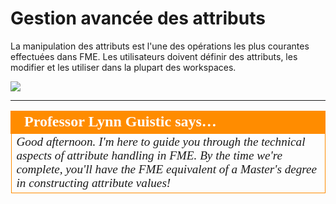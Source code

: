 # Gestion avancée des attributs #

La manipulation des attributs est l'une des opérations les plus courantes effectuées dans FME. Les utilisateurs doivent définir des attributs, les modifier et les utiliser dans la plupart des workspaces.

![](./Images/Img1.000.AttributeManagementIntro.png)

---

<!--Person X Says Section-->
<!--Professor Lynn Guistic is the representative for this chapter-->

<table style="border-spacing: 0px">
<tr>
<td style="vertical-align:middle;background-color:darkorange;border: 2px solid darkorange">
<i class="fa fa-quote-left fa-lg fa-pull-left fa-fw" style="color:white;padding-right: 12px;vertical-align:text-top"></i>
<span style="color:white;font-size:x-large;font-weight: bold;font-family:serif">Professor Lynn Guistic says…</span>
</td>
</tr>

<tr>
<td style="border: 1px solid darkorange">
<span style="font-family:serif; font-style:italic; font-size:larger">
Good afternoon. I'm here to guide you through the technical aspects of attribute handling in FME. By the time we're complete, you'll have the FME equivalent of a Master's degree in constructing attribute values!
</span>
</td>
</tr>
</table>
